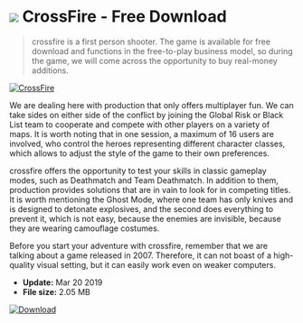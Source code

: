 # ![](https://cdn.softexe.net/static/icon/win.gif) CrossFire  - Free Download

> crossfire is a first person shooter. The game is available for free download and functions in the free-to-play business model, so during the game, we will come across the opportunity to buy real-money additions.

[![CrossFire](https://gallery.dpcdn.pl/imgc/Tools/90308/g_-_420x350_1.5_-_x48a278ee-3a63-46f2-bdcc-5f33bf8b25f2.jpg)](https://softexe.net/win/games-entertainment/shooters/crossfire:hhaa.html)

We are dealing here with production that only offers multiplayer fun. We can take sides on either side of the conflict by joining the Global Risk or Black List team to cooperate and compete with other players on a variety of maps. It is worth noting that in one session, a maximum of 16 users are involved, who control the heroes representing different character classes, which allows to adjust the style of the game to their own preferences.
 
 crossfire offers the opportunity to test your skills in classic gameplay modes, such as Deathmatch and Team Deathmatch. In addition to them, production provides solutions that are in vain to look for in competing titles. It is worth mentioning the Ghost Mode, where one team has only knives and is designed to detonate explosives, and the second does everything to prevent it, which is not easy, because the enemies are invisible, because they are wearing camouflage costumes.
 
 Before you start your adventure with crossfire, remember that we are talking about a game released in 2007. Therefore, it can not boast of a high-quality visual setting, but it can easily work even on weaker computers.


- **Update:** Mar 20 2019
- **File size:** 2.05 MB

[![Download](https://cdn.softexe.net/static/img/download.png)](https://softexe.net/win/games-entertainment/shooters/crossfire:hhaa.html)

